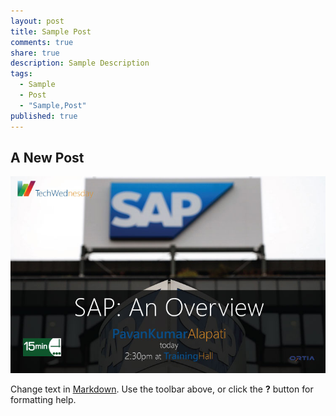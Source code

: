 ```yaml
---
layout: post
title: Sample Post
comments: true
share: true
description: Sample Description
tags: 
  - Sample
  - Post
  - "Sample,Post"
published: true
---
```


## A New Post
![SAP.jpg](images/Revolt/Technology/Microsoft/Roslyn/_posts/SAP.jpg)

Change text in [Markdown](http://daringfireball.net/projects/markdown/). Use the toolbar above, or click the **?** button for formatting help.